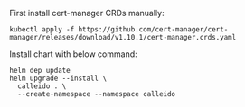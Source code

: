 First install cert-manager CRDs manually:

```
kubectl apply -f https://github.com/cert-manager/cert-manager/releases/download/v1.10.1/cert-manager.crds.yaml
```

Install chart with below command:

```
helm dep update
helm upgrade --install \
  calleido . \
  --create-namespace --namespace calleido
```
